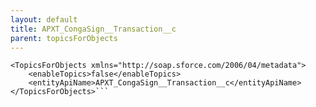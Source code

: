 ```yaml
---
layout: default
title: APXT_CongaSign__Transaction__c
parent: topicsForObjects
---
```


```<?xml version="1.0" encoding="UTF-8"?>
<TopicsForObjects xmlns="http://soap.sforce.com/2006/04/metadata">
    <enableTopics>false</enableTopics>
    <entityApiName>APXT_CongaSign__Transaction__c</entityApiName>
</TopicsForObjects>```
